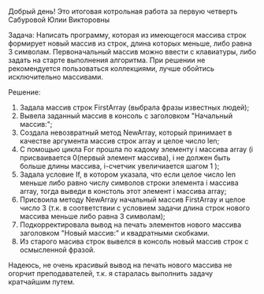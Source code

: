 Добрый день! Это итоговая котрольная работа за первую четверть Сабуровой Юлии Викторовны

Задача: Написать программу, которая из имеющегося массива строк формирует новый массив из строк, длина которых меньше, либо равна 3 символам. Первоначальный массив можно ввести с клавиатуры, либо задать на старте выполнения алгоритма. При решении не рекомендуется пользоваться коллекциями, лучше обойтись исключительно массивами.

Решение:

1. Задала массив строк FirstArray (выбрала фразы известных людей);
2. Вывела заданный массив в консоль с заголовком "Начальный массив:";
3. Создала невозвратный метод NewArray, который принимает в качестве аргумента массив строк array и целое число len;
4. С помощью цикла For прошла по кадому элементу i массива array (i присваивается 0(первый элемент массива), i не должен быть больше длины массива, i-счетчик увеличиается шагом 1 );
5. Задала условие If, в котором указала, что если целое число len меньше либо равно числу символов строки элемента i массива array, тогда выведи в констоль этот элемент i массива array;
6. Присвоила методу NewArray начальный массив FirstArray и целое число 3 (т.к. в соответствии с условием задачи длина строк нового массива меньше либо равна 3 символам);
7. Подкорректировала вывод на печать элементов нового массива заголовком "Новый массив:" и квадратными скобками.
8. Из старого масива строк вывелся в консоль новый массив строк с осмысленной фразой.

Надеюсь, не очень красивый вывод на печать нового массива не огорчит преподавателей, т.к. я старалась выполнить задачу кратчайшим путем.

 
